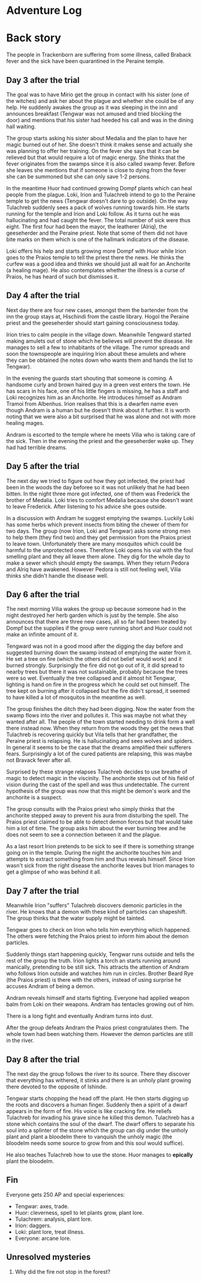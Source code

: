 Adventure Log
======
# Back story
The people in Trackenborn are suffering from some illness, called
Braback fever and the sick have been quarantined in the Peraine temple.

## Day 3 after the trial
The goal was to have Mirio get the group in contact with his sister (one
of the witches) and ask her about the plague and whether she could be of
any help. He suddenly awakes the group as it was sleeping in the inn and
announces breakfast (Tengwar was not amused and tried blocking the
door) and mentions that his sister had heeded his call and was in the
dining hall waiting.

The group starts asking his sister about Medalia and the plan to have
her magic burned out of her. She doesn't think it makes sense and
actually she was planning to offer her training. On the fever she says
that it can be relieved but that would require a lot of magic energy.
She thinks that the fever originates from the swamps since it is also
called swamp fever. Before she leaves she mentions that if someone is
close to dying from the fever she can be summoned but she can only save
1-2 persons.

In the meantime Huor had continued growing Dompf plants which can heal
people from the plague. Loki, Irion and Tulachreb intend to go to the
Peraine temple to get the news (Tengwar doesn't dare to go outside). On
the way Tulachreb suddenly sees a pack of wolves running towards him. He
starts running for the temple and Irion and Loki follow. As it turns out
he was hallucinating and had caught the fever. The total number of sick
were thus eight. The first four had been the mayor, the leatherer
(Alriq), the geeseherder and the Peraine priest. Note that some of them
did not have bite marks on them which is one of the hallmark indicators
of the disease.

Loki offers his help and starts growing more Dompf with Huor while Irion
goes to the Praios temple to tell the priest there the news. He thinks
the curfew was a good idea and thinks we should just all wait for an
Anchorite (a healing mage). He also contemplates whether the illness is
a curse of Praios, he has heard of such but dismisses it.

## Day 4 after the trial
Next day there are four new cases, amongst them the bartender from the
inn the group stays at, Hischindi from the castle library. Hogol the
Peraine priest and the geeseherder should start gaining consciousness
today.

Irion tries to calm people in the village down. Meanwhile Tengward
started making amulets out of stone which he believes will prevent the
disease. He manages to sell a few to inhabitants of the village.  The
rumor spreads and soon the townspeople are inquiring Irion about these
amulets and where they can be obtained (he notes down who wants them and
hands the list to Tengwar).

In the evening the guards start shouting that someone is coming. A
handsome curly and brown haired guy in a green vest enters the town. He
has scars in his face, one of his little fingers is missing, he has a
staff and Loki recognizes him as an Anchorite. He introduces himself as
Andram Tramoi from Albenhus. Irion realises that this is a dwarfen name
even though Andram is a human but he doesn't think about it further.
It is worth noting that we were also a bit surprised that he was alone
and not with more healing mages.

Andram is escorted to the temple where he meets Vilia who is taking care
of the sick. Then in the evening the priest and the geeseherder wake up.
They had had terrible dreams.

## Day 5 after the trial

The next day we tried to figure out how they got infected, the priest
had been in the woods the day beforee so it was not unlikely that he had
been bitten. In the night three more got infected, one of them was
Frederick the brother of Medalia.  Loki tries to comfort Medalia because
she doesn't want to leave Frederick. After listening to his advice she
goes outside.

In a discussion with Andram he suggest emptying the swamps. Luckily Loki
has some herbs which prevent insects from biting the chewer of them for
two days. The group (now Irion, Loki and Tengwar) asks some strong men
to help them (they find two) and they get permission from the Praios
priest to leave town. Unfortunately there are many mosquitos which could
be harmful to the unprotected ones. Therefore Loki opens his vial with
the foul smelling plant and they all leave them alone. They dig for the
whole day to make a sewer which should empty the swamps. When they
return Pedora and Alriq have awakened. However Pedora is still not
feeling well, Vilia thinks she didn't handle the disease well.

## Day 6 after the trial

The next morning Vilia wakes the group up because someone had in the
night destroyed her herb garden which is just by the temple. She also
announces that there are three new cases, all so far had been treated by
Dompf but the supplies if the group were running short and Huor could
not make an infinite amount of it.

Tengward was not in a good mood after the digging the day before and
suggested burning down the swamp instead of emptying the water from it.
He set a tree on fire (which the others did not belief would work) and
it burned strongly. Surprisingly the fire did not go out of it, it did
spread to nearby trees but there it was not sustainable, probably
because the trees were so wet. Eventually the tree collapsed and it
almost hit Tengwar, lighting is hand on fire in the progress which he
could set out himself. The tree kept on burning after it collapsed but
the fire didn't spread, it seemed to have killed a lot of mosquitos in
the meantime as well.

The group finishes the ditch they had been digging. Now the water from
the swamp flows into the river and pollutes it. This was maybe not what
they wanted after all. The people of the town started needing to drink
form a well there instead now. When they return from the woods they get
the news that Tulachreb is recovering quickly but Vila tells that her
grandfather, the Peraine priest is relapsing. He is hallucinating and
sees wolves and spiders. In general it seems to be the case that the
dreams amplified their sufferers fears. Surprisingly a lot of the cured
patients are relapsing, this was maybe not Bravack fever after all.

Surprised by these strange relapses Tulachreb decides to use breathe of
magic to detect magic in the viscinity. The anchorite steps out of his
field of vision during the cast of the spell and was thus undetectable.
The current hypothesis of the group was now that this might be demon's
work and the anchorite is a suspect.

The group consults with the Praios priest who simply thinks that the
anchorite stepped away to prevent his aura from disturbing the spell.
The Praios priest claimed to be able to detect demon forces but that
would take him a lot of time. The group asks him about the ever burning
tree and he does not seem to see a connection between it and the plague.

As a last resort Irion pretends to be sick to see if there is something
strange going on in the temple. During the night the anchorite touches
him and attempts to extract something from him and thus reveals himself.
Since Irion wasn't sick from the right disease the anchorite leaves but
Irion manages to get a glimpse of who was behind it all.

## Day 7 after the trial

Meanwhile Irion "suffers" Tulachreb discovers demonic particles in the
river. He knows that a demon with these kind of particles can
shapeshift. The group thinks that the water supply might be tainted.

Tengwar goes to check on Irion who tells him everything which happened.
The others were fetching the Praios priest to inform him about the demon
particles.

Suddenly things start happening quickly, Tengwar runs outside and tells
the rest of the group the truth. Irion lights a torch an starts running
around manically, pretending to be still sick. This attracts the
attention of Andram who follows Irion outside and watches him run in
circles. Brother Beard Rye (the Praios priest) is there with the others,
instead of using surprise he accuses Andram of being a demon.

Andram reveals himself and starts fighting. Everyone had applied weapon
balm from Loki on their weapons. Andram has tentacles growing out of
him.

There is a long fight and eventually Andram turns into dust.

After the group defeats Andram the Praios priest congratulates them. The
whole town had been watching them. However the demon particles are still
in the river.

## Day 8 after the trial

The next day the group follows the river to its source. There they
discover that everything has withered, it stinks and there is an unholy
plant growing there devoted to the opposite of Ishinde.

Tengwar starts chopping the head off the plant. He then starts digging
up the roots and discovers a human finger. Suddenly then a spirit of a
dwarf appears in the form of fire. His voice is like cracking fire. He
reliefs Tulachreb for invading his grave since he killed this demon.
Tulachreb has a stone which contains the soul of the dwarf. The dwarf
offers to separate his soul into a splinter of the stone which the group
can dig under the unholy plant and plant a bloodelm there to vanquish
the unholy magic (the bloodelm needs some source to grow from and this
soul would suffice).

He also teaches Tulachreb how to use the stone. Huor manages to
**epically** plant the bloodelm.

## Fin

Everyone gets 250 AP and special experiences:
+ Tengwar: axes, trade.
+ Huor: cleverness, spell to let plants grow, plant lore.
+ Tulachrem: analysis, plant lore.
+ Irion: daggers.
+ Loki: plant lore, treat illness.
+ Everyone: arcane lore.

## Unresolved mysteries
1. Why did the fire not stop in the forest?



